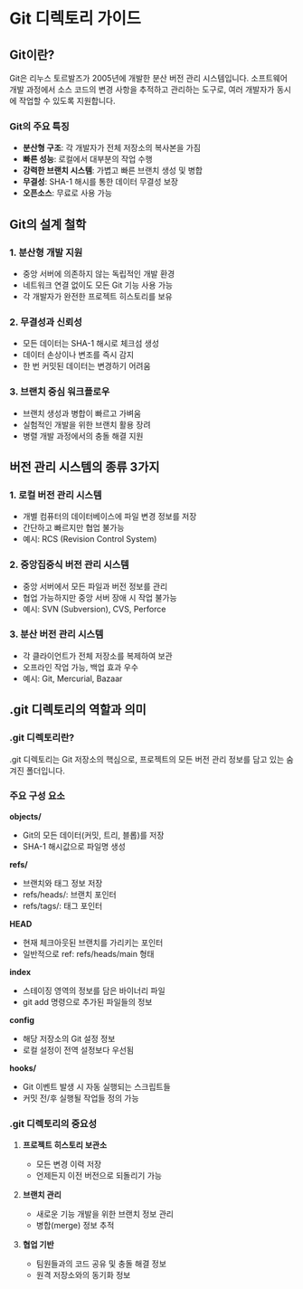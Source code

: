 # Git 디렉토리 가이드

## Git이란?

Git은 리누스 토르발즈가 2005년에 개발한 분산 버전 관리 시스템입니다. 소프트웨어 개발 과정에서 소스 코드의 변경 사항을 추적하고 관리하는 도구로, 여러 개발자가 동시에 작업할 수 있도록 지원합니다.

### Git의 주요 특징
- **분산형 구조**: 각 개발자가 전체 저장소의 복사본을 가짐
- **빠른 성능**: 로컬에서 대부분의 작업 수행
- **강력한 브랜치 시스템**: 가볍고 빠른 브랜치 생성 및 병합
- **무결성**: SHA-1 해시를 통한 데이터 무결성 보장
- **오픈소스**: 무료로 사용 가능

## Git의 설계 철학

### 1. 분산형 개발 지원
- 중앙 서버에 의존하지 않는 독립적인 개발 환경
- 네트워크 연결 없이도 모든 Git 기능 사용 가능
- 각 개발자가 완전한 프로젝트 히스토리를 보유

### 2. 무결성과 신뢰성
- 모든 데이터는 SHA-1 해시로 체크섬 생성
- 데이터 손상이나 변조를 즉시 감지
- 한 번 커밋된 데이터는 변경하기 어려움

### 3. 브랜치 중심 워크플로우
- 브랜치 생성과 병합이 빠르고 가벼움
- 실험적인 개발을 위한 브랜치 활용 장려
- 병렬 개발 과정에서의 충돌 해결 지원



## 버전 관리 시스템의 종류 3가지

### 1. 로컬 버전 관리 시스템
- 개별 컴퓨터의 데이터베이스에 파일 변경 정보를 저장
- 간단하고 빠르지만 협업 불가능
- 예시: RCS (Revision Control System)

### 2. 중앙집중식 버전 관리 시스템
- 중앙 서버에서 모든 파일과 버전 정보를 관리
- 협업 가능하지만 중앙 서버 장애 시 작업 불가능
- 예시: SVN (Subversion), CVS, Perforce

### 3. 분산 버전 관리 시스템
- 각 클라이언트가 전체 저장소를 복제하여 보관
- 오프라인 작업 가능, 백업 효과 우수
- 예시: Git, Mercurial, Bazaar

## .git 디렉토리의 역할과 의미

### .git 디렉토리란?
.git 디렉토리는 Git 저장소의 핵심으로, 프로젝트의 모든 버전 관리 정보를 담고 있는 숨겨진 폴더입니다.

### 주요 구성 요소

**objects/**
- Git의 모든 데이터(커밋, 트리, 블롭)를 저장
- SHA-1 해시값으로 파일명 생성

**refs/**
- 브랜치와 태그 정보 저장
- refs/heads/: 브랜치 포인터
- refs/tags/: 태그 포인터

**HEAD**
- 현재 체크아웃된 브랜치를 가리키는 포인터
- 일반적으로 ref: refs/heads/main 형태

**index**
- 스테이징 영역의 정보를 담은 바이너리 파일
- git add 명령으로 추가된 파일들의 정보

**config**
- 해당 저장소의 Git 설정 정보
- 로컬 설정이 전역 설정보다 우선됨

**hooks/**
- Git 이벤트 발생 시 자동 실행되는 스크립트들
- 커밋 전/후 실행될 작업들 정의 가능

### .git 디렉토리의 중요성

1. **프로젝트 히스토리 보관소**
   - 모든 변경 이력 저장
   - 언제든지 이전 버전으로 되돌리기 가능

2. **브랜치 관리**
   - 새로운 기능 개발을 위한 브랜치 정보 관리
   - 병합(merge) 정보 추적

3. **협업 기반**
   - 팀원들과의 코드 공유 및 충돌 해결 정보
   - 원격 저장소와의 동기화 정보
